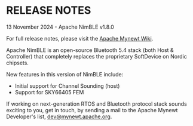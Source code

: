 # RELEASE NOTES

13 November 2024 - Apache NimBLE v1.8.0

For full release notes, please visit the
[Apache Mynewt Wiki](https://cwiki.apache.org/confluence/display/MYNEWT/Release+Notes).

Apache NimBLE is an open-source Bluetooth 5.4 stack (both Host & Controller) that completely
replaces the proprietary SoftDevice on Nordic chipsets.

New features in this version of NimBLE include:

* Initial support for Channel Sounding (host)
* Support for SKY66405 FEM

If working on next-generation RTOS and Bluetooth protocol stack
sounds exciting to you, get in touch, by sending a mail to the Apache Mynewt
Developer's list, dev@mynewt.apache.org.
